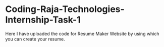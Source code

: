 # Coding-Raja-Technologies-Internship-Task-1
Here I have uploaded the code for Resume Maker Website by using which you can create your resume.
